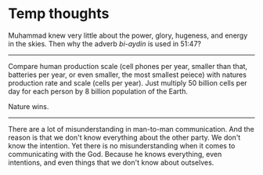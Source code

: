 ﻿# Temp thoughts

Muhammad knew very little about the power, glory, hugeness, and energy in the skies. Then why the adverb *bi-aydin* is used in 51:47?

---

Compare human production scale (cell phones per year, smaller than that, batteries per year, or even smaller, the most smallest peiece) with natures production rate and scale (cells per year). Just multiply 50 billion cells per day for each person by 8 billion population of the Earth.

Nature wins.

---

There are a lot of misunderstanding in man-to-man communication. And the reason is that we don't know everything about the other party. We don't know the intention.
Yet there is no misunderstanding when it comes to communicating with the God. Because he knows everything, even intentions, and even things that we don't know about outselves.
